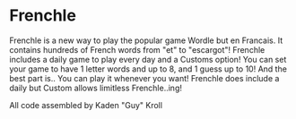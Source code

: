 # Frenchle
Frenchle is a new way to play the popular game Wordle but en Francais. It contains hundreds of French words from "et" to "escargot"!
Frenchle includes a daily game to play every day and a Customs option! You can set your game to have 1 letter words and up to 8, and 1 guess up to 10!
And the best part is..
You can play it whenever you want! Frenchle does include a daily but Custom allows limitless Frenchle..ing!

All code assembled by Kaden "Guy" Kroll
